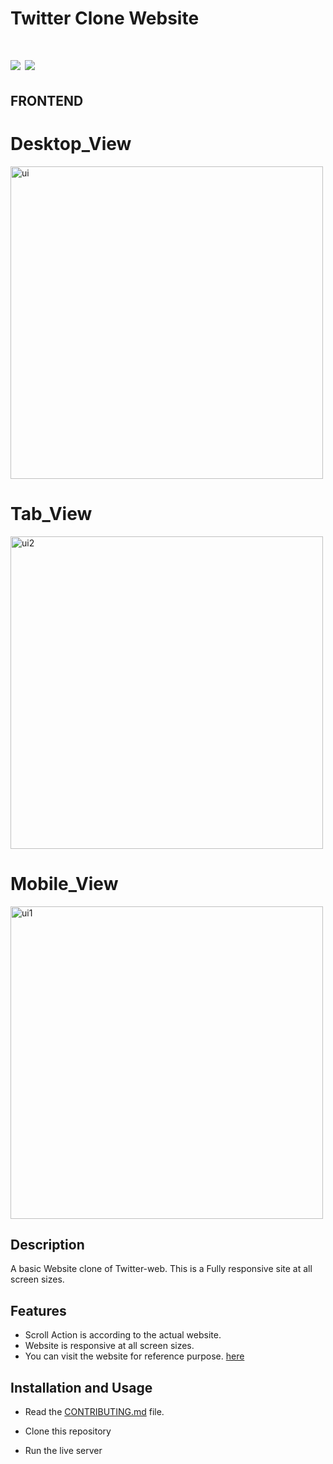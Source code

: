 
# Twitter Clone Website

# <img src="https://img.shields.io/badge/HTML-239120?style=for-the-badge&logo=html5&logoColor=white"></img> <img src="https://img.shields.io/badge/CSS-239120?&style=for-the-badge&logo=css3&logoColor=white"></img>

## FRONTEND


# Desktop_View
<img alt="ui" src="public/desktop_screen.png" height= "500">

# Tab_View
<img alt="ui2" src="public/tab_screen.png" height="500"></p>

# Mobile_View
<img alt="ui1" src="public/mobile_screen.png" height= "500"> 



## Description

A basic Website clone of Twitter-web. This is a Fully responsive site at all screen sizes.  

## Features

- Scroll Action is according to the actual website.
- Website is responsive at all screen sizes.
- You can visit the website for reference purpose. [here](https://twitter-clone-rounak.netlify.app/) 


## Installation and Usage

- Read the [CONTRIBUTING.md](CONTRIBUTING.md) file.

- Clone this repository

- Run the live server
